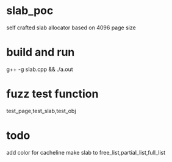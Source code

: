 # slab_poc
self crafted slab allocator based on 4096 page size

# build and run
g++ -g slab.cpp   && ./a.out

# fuzz test function
test_page,test_slab,test_obj

# todo
add color for cacheline
make slab to free_list,partial_list,full_list
